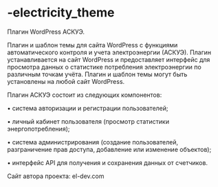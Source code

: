 # -electricity_theme

Плагин WordPress АСКУЭ.

Плагин и шаблон темы для сайта WordPress с функциями автоматического контроля и учета электроэнергии (АСКУЭ). Плагин устанавливается на сайт WordPress и предоставляет интерфейс для просмотра данных о статистике потребления электроэнергии по различным точкам учёта. Плагин и шаблон темы могут быть установлены на любой сайт WordPress.

Плагин АСКУЭ состоит из следующих компонентов:

• система авторизации и регистрации пользователей;

• личный кабинет пользователя (просмотр статистики энергопотребления);

• система администрирования (создание пользователей, разграничение прав доступа, добавление или изменение объектов);

• интерфейс API для получения и сохранения данных от счетчиков.

Сайт автора проекта: el-dev.com
